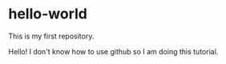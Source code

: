# hello-world
This is my first repository.

Hello!
I don't know how to use github so I am doing this tutorial.
